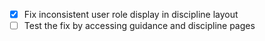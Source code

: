- [x] Fix inconsistent user role display in discipline layout
- [ ] Test the fix by accessing guidance and discipline pages
